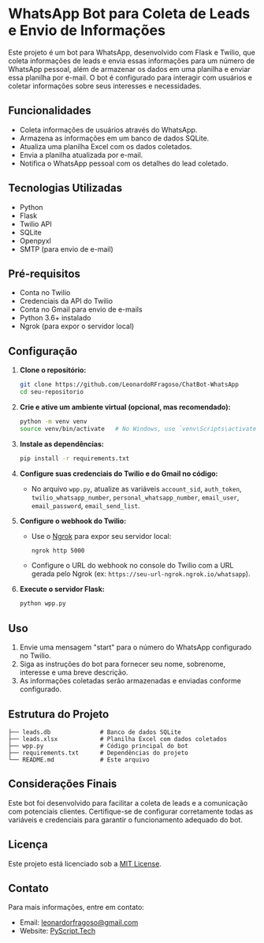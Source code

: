 
# WhatsApp Bot para Coleta de Leads e Envio de Informações

Este projeto é um bot para WhatsApp, desenvolvido com Flask e Twilio, que coleta informações de leads e envia essas informações para um número de WhatsApp pessoal, além de armazenar os dados em uma planilha e enviar essa planilha por e-mail. O bot é configurado para interagir com usuários e coletar informações sobre seus interesses e necessidades.

## Funcionalidades

- Coleta informações de usuários através do WhatsApp.
- Armazena as informações em um banco de dados SQLite.
- Atualiza uma planilha Excel com os dados coletados.
- Envia a planilha atualizada por e-mail.
- Notifica o WhatsApp pessoal com os detalhes do lead coletado.

## Tecnologias Utilizadas

- Python
- Flask
- Twilio API
- SQLite
- Openpyxl
- SMTP (para envio de e-mail)

## Pré-requisitos

- Conta no Twilio
- Credenciais da API do Twilio
- Conta no Gmail para envio de e-mails
- Python 3.6+ instalado
- Ngrok (para expor o servidor local)

## Configuração

1. **Clone o repositório:**
   ```bash
   git clone https://github.com/LeonardoRFragoso/ChatBot-WhatsApp
   cd seu-repositorio
   ```

2. **Crie e ative um ambiente virtual (opcional, mas recomendado):**
   ```bash
   python -m venv venv
   source venv/bin/activate   # No Windows, use `venv\Scripts\activate`
   ```

3. **Instale as dependências:**
   ```bash
   pip install -r requirements.txt
   ```

4. **Configure suas credenciais do Twilio e do Gmail no código:**
   - No arquivo `wpp.py`, atualize as variáveis `account_sid`, `auth_token`, `twilio_whatsapp_number`, `personal_whatsapp_number`, `email_user`, `email_password`, `email_send_list`.

5. **Configure o webhook do Twilio:**
   - Use o [Ngrok](https://ngrok.com/) para expor seu servidor local:
     ```bash
     ngrok http 5000
     ```
   - Configure o URL do webhook no console do Twilio com a URL gerada pelo Ngrok (ex: `https://seu-url-ngrok.ngrok.io/whatsapp`).

6. **Execute o servidor Flask:**
   ```bash
   python wpp.py
   ```

## Uso

1. Envie uma mensagem "start" para o número do WhatsApp configurado no Twilio.
2. Siga as instruções do bot para fornecer seu nome, sobrenome, interesse e uma breve descrição.
3. As informações coletadas serão armazenadas e enviadas conforme configurado.

## Estrutura do Projeto

```
├── leads.db              # Banco de dados SQLite
├── leads.xlsx            # Planilha Excel com dados coletados
├── wpp.py                # Código principal do bot
├── requirements.txt      # Dependências do projeto
└── README.md             # Este arquivo
```

## Considerações Finais

Este bot foi desenvolvido para facilitar a coleta de leads e a comunicação com potenciais clientes. Certifique-se de configurar corretamente todas as variáveis e credenciais para garantir o funcionamento adequado do bot.

## Licença

Este projeto está licenciado sob a [MIT License](LICENSE).

## Contato

Para mais informações, entre em contato:

- Email: [leonardorfragoso@gmail.com](mailto:leonardorfragoso@gmail.com)
- Website: [PyScript.Tech](https://www.pyscript.tech/)
